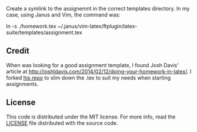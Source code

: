Create a symlink to the assignemnt in the correct templates directory.
In my case, using Janus and Vim, the command was:

ln -s ./homework.tex ~/.janus/vim-latex/ftplugin/latex-suite/templates/assignment.tex

## Credit

When was looking for a good assignment template, I found Josh Davis'
article at
http://joshldavis.com/2014/02/12/doing-your-homework-in-latex/.
I forked [his repo][origin] to slim down the .tex to suit my needs when
starting assignments.

## License

This code is distributed under the MIT license. For more info, read the
[LICENSE](/LICENSE) file distributed with the source code.

[origin]: https://github.com/jdavis/latex-homework-template
